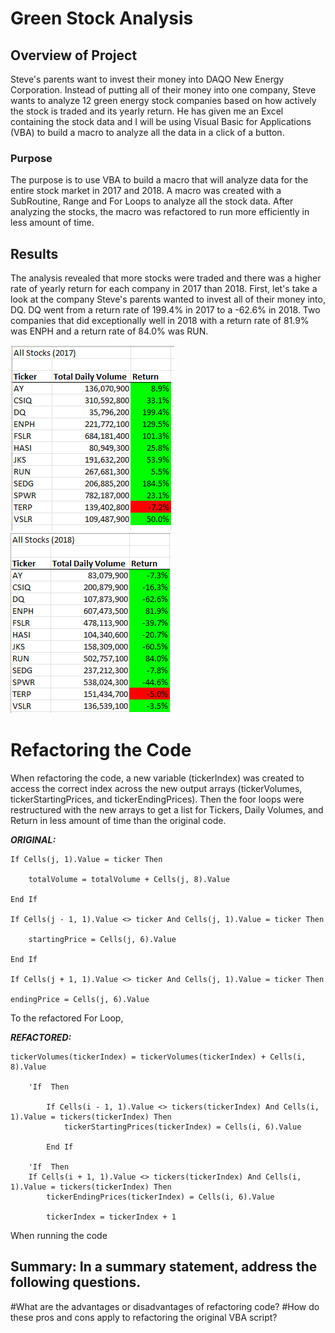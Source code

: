 # Green Stock Analysis
## Overview of Project
Steve's parents want to invest their money into DAQO New Energy Corporation. Instead of putting all of their money into one company, Steve wants to analyze 12 green energy stock companies based on how actively the stock is traded and its yearly return. He has given me an Excel containing the stock data and I will be using Visual Basic for Applications (VBA) to build a macro to analyze all the data in a click of a button.
### Purpose
The purpose is to use VBA to build a macro that will analyze data for the entire stock market in 2017 and 2018. A macro was created with a SubRoutine, Range and For Loops to analyze all the stock data. After analyzing the stocks, the macro was refactored to run more efficiently in less amount of time.
## Results
The analysis revealed that more stocks were traded and there was a higher rate of yearly return for each company in 2017 than 2018. First, let's take a look at the company Steve's parents wanted to invest all of their money into, DQ. DQ went from a return rate of 199.4% in 2017 to a -62.6% in 2018. Two companies that did exceptionally well in 2018 with a return rate of 81.9% was ENPH and a return rate of 84.0% was RUN. 

![VBA_Challenge_2017](VBA_Challenge_2017.png) ![VBA_Challenge_2018](VBA_Challenge_2018.png)

# Refactoring the Code
When refactoring the code, a new variable (tickerIndex) was created to access the correct index across the new output arrays (tickerVolumes, tickerStartingPrices, and tickerEndingPrices). Then the foor loops were restructured with the new arrays to get a list for Tickers, Daily Volumes, and Return in less amount of time than the original code. 

**_ORIGINAL:_** 

    If Cells(j, 1).Value = ticker Then
    
        totalVolume = totalVolume + Cells(j, 8).Value

    End If
    
    If Cells(j - 1, 1).Value <> ticker And Cells(j, 1).Value = ticker Then
        
        startingPrice = Cells(j, 6).Value
    
    End If
    
    If Cells(j + 1, 1).Value <> ticker And Cells(j, 1).Value = ticker Then
    
    endingPrice = Cells(j, 6).Value
    
   
   To the refactored For Loop, 
   
   **_REFACTORED:_**
   
    tickerVolumes(tickerIndex) = tickerVolumes(tickerIndex) + Cells(i, 8).Value
        
        'If  Then
            
            If Cells(i - 1, 1).Value <> tickers(tickerIndex) And Cells(i, 1).Value = tickers(tickerIndex) Then
                tickerStartingPrices(tickerIndex) = Cells(i, 6).Value
          
            End If

        'If  Then
        If Cells(i + 1, 1).Value <> tickers(tickerIndex) And Cells(i, 1).Value = tickers(tickerIndex) Then
            tickerEndingPrices(tickerIndex) = Cells(i, 6).Value
           
            tickerIndex = tickerIndex + 1
   

When running the code 
## Summary: In a summary statement, address the following questions.
#What are the advantages or disadvantages of refactoring code?
#How do these pros and cons apply to refactoring the original VBA script?
